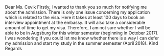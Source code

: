 Dear Ms. Cevik
Firstly, I wanted to thank you so much for notifying me about the admission.
There is only one issue concerning my application which is related to the visa. Here it takes at least 100 days to book an interview appointment at the embassy. It will also take a considerable amount of time to get my visa. Therefore, I am not sure whether I will be able to be in Augsburg for this winter semester (beginning in October 2017). I was wondering if you could let me know whether there is a way I can defer my admission and start my study in the summer semester (April 2018).
Kind Regards